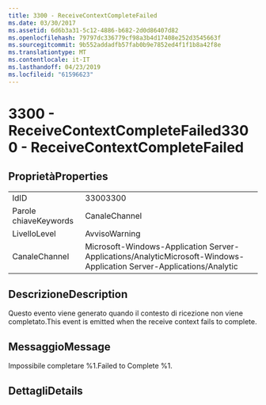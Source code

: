 ```yaml
---
title: 3300 - ReceiveContextCompleteFailed
ms.date: 03/30/2017
ms.assetid: 6d6b3a31-5c12-4886-b682-2d0d86407d82
ms.openlocfilehash: 79797dc336779cf98a3b4d17408e252d3545663f
ms.sourcegitcommit: 9b552addadfb57fab0b9e7852ed4f1f1b8a42f8e
ms.translationtype: MT
ms.contentlocale: it-IT
ms.lasthandoff: 04/23/2019
ms.locfileid: "61596623"
---
```

# <a name="3300---receivecontextcompletefailed"></a><span data-ttu-id="76089-102">3300 - ReceiveContextCompleteFailed</span><span class="sxs-lookup"><span data-stu-id="76089-102">3300 - ReceiveContextCompleteFailed</span></span>
## <a name="properties"></a><span data-ttu-id="76089-103">Proprietà</span><span class="sxs-lookup"><span data-stu-id="76089-103">Properties</span></span>  
  
|||  
|-|-|  
|<span data-ttu-id="76089-104">Id</span><span class="sxs-lookup"><span data-stu-id="76089-104">ID</span></span>|<span data-ttu-id="76089-105">3300</span><span class="sxs-lookup"><span data-stu-id="76089-105">3300</span></span>|  
|<span data-ttu-id="76089-106">Parole chiave</span><span class="sxs-lookup"><span data-stu-id="76089-106">Keywords</span></span>|<span data-ttu-id="76089-107">Canale</span><span class="sxs-lookup"><span data-stu-id="76089-107">Channel</span></span>|  
|<span data-ttu-id="76089-108">Livello</span><span class="sxs-lookup"><span data-stu-id="76089-108">Level</span></span>|<span data-ttu-id="76089-109">Avviso</span><span class="sxs-lookup"><span data-stu-id="76089-109">Warning</span></span>|  
|<span data-ttu-id="76089-110">Canale</span><span class="sxs-lookup"><span data-stu-id="76089-110">Channel</span></span>|<span data-ttu-id="76089-111">Microsoft-Windows-Application Server-Applications/Analytic</span><span class="sxs-lookup"><span data-stu-id="76089-111">Microsoft-Windows-Application Server-Applications/Analytic</span></span>|  
  
## <a name="description"></a><span data-ttu-id="76089-112">Descrizione</span><span class="sxs-lookup"><span data-stu-id="76089-112">Description</span></span>  
 <span data-ttu-id="76089-113">Questo evento viene generato quando il contesto di ricezione non viene completato.</span><span class="sxs-lookup"><span data-stu-id="76089-113">This event is emitted when the receive context fails to complete.</span></span>  
  
## <a name="message"></a><span data-ttu-id="76089-114">Messaggio</span><span class="sxs-lookup"><span data-stu-id="76089-114">Message</span></span>  
 <span data-ttu-id="76089-115">Impossibile completare %1.</span><span class="sxs-lookup"><span data-stu-id="76089-115">Failed to Complete %1.</span></span>  
  
## <a name="details"></a><span data-ttu-id="76089-116">Dettagli</span><span class="sxs-lookup"><span data-stu-id="76089-116">Details</span></span>
